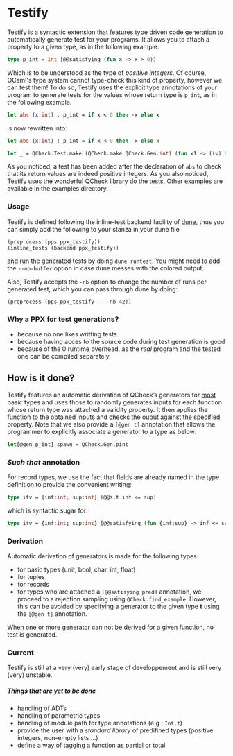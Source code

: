 # Testify
Testify is a syntactic extension that features type driven code
generation to automatically generate test for your programs. It allows
you to attach a property to a given type, as in the following example:

```OCaml
type p_int = int [@@satisfying (fun x -> x > 0)]
```

Which is to be understood as the type of *positive integers*. Of
course, OCaml's type system cannot type-check this kind of property,
however we can test them!  To do so, Testify uses the explicit type
annotations of your program to generate tests for the values whose
return type is ```p_int```, as in the following example.

```OCaml
let abs (x:int) : p_int = if x < 0 then -x else x
```
is now rewritten into:

```OCaml
let abs (x:int) : p_int = if x < 0 then -x else x

let _ = QCheck.Test.make (QCheck.make QCheck.Gen.int) (fun x1 -> ((<) 0) (abs x1))
```

As you noticed, a test has been added after the declaration of
```abs``` to check that its return values are indeed positive
integers. As you also noticed, Testify uses the wonderful
[QCheck](https://github.com/c-cube/qcheck) library do the tests. Other
examples are available in the examples directory.

### Usage
Testify is defined following the inline-test backend facility of
[dune](https://dune.readthedocs.io/en/stable/tests.html#defining-your-own-inline-test-backend),
thus you can simply add the following to your stanza in your dune file

```
(preprocess (pps ppx_testify))
(inline_tests (backend ppx_testify))
```

and run the generated tests by doing `dune runtest`.  You might need
to add the `--no-buffer` option in case dune messes with the colored
output.

Also, Testify accepts the `-nb` option to change the number of runs per generated test, which you can pass through dune by doing: 

```
(preprocess (pps ppx_testify -- -nb 42))
```

### Why a PPX for test generations?
- because no one likes writting tests.
- because having acces to the source code during test generation is good
- because of the 0 runtime overhead, as the *real* program and the tested one can be compiled separately.

## How is it done?
Testify features an automatic derivation of QCheck’s generators for
[most](#derivation) basic types and uses those to randomly generates
inputs for each function whose return type was attached a validity property.
It then applies the function to the obtained inputs and checks the
ouput against the specified property. Note that we also provide a
```[@gen t]``` annotation that allows the programmer to explicitly
associate a generator to a type as below:

```OCaml
let[@gen p_int] spawn = QCheck.Gen.pint
```

### *Such that* annotation
For record types, we use the fact that fields are already named in the
type definition to provide the convenient writing:

```OCaml
type itv = {inf:int; sup:int} [@@s.t inf <= sup]
```
which is syntactic sugar for:

```OCaml
type itv = {inf:int; sup:int} [@@satisfying (fun {inf;sup} -> inf <= sup)]
```

### Derivation
Automatic derivation of generators is made for the following types:
- for basic types (unit, bool, char, int, float)
- for tuples
- for records
- for types who are attached a ```[@@satisying pred]``` annotation, we
  proceed to a rejection sampling using
  ```QCheck.find_example```. However, this can be avoided by
  specifying a generator to the given type **t** using the ```[@gen
  t]``` annotation.

When one or more generator can not be derived for a given function, no
test is generated.

### Current
Testify is still at a very (very) early stage of developpement and is
still very (very) unstable.

##### Things that are yet to be done
- handling of ADTs
- handling of parametric types
- handling of module path for type annotations (e.g : `Int.t`)
- provide the user with a *standard library* of predifined types (positive integers, non-empty lists ...)
- define a way of tagging a function as partial or total

